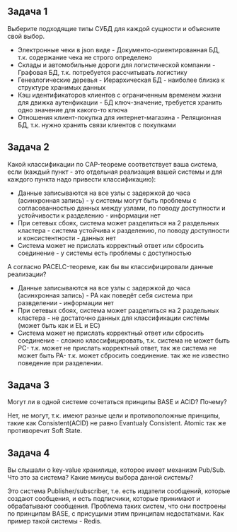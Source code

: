 ## Задача 1
Выберите подходящие типы СУБД для каждой сущности и объясните свой выбор.

- Электронные чеки в json виде - Документо-ориентированная БД, т.к. содержание чека не строго определено
- Склады и автомобильные дороги для логистической компании - Графовая БД, т.к. потребуется рассчитывать логистику
- Генеалогические деревья - Иерархическая БД - наиболее близка к структуре хранимых данных
- Кэш идентификаторов клиентов с ограниченным временем жизни для движка аутенфикации - БД ключ-значение, требуется хранить одно значение для какого-то ключа
- Отношения клиент-покупка для интернет-магазина - Реляционная БД, т.к. нужно хранить связи клиентов с покупками 

## Задача 2

Какой классификации по CAP-теореме соответствует ваша система, если (каждый пункт - это отдельная реализация вашей системы и для каждого пункта надо привести классификацию):

- Данные записываются на все узлы с задержкой до часа (асинхронная запись) - у системы могут быть проблемы с согласованностью данных между узлами, по поводу доступности и устойчивости к разделению - информации нет
- При сетевых сбоях, система может разделиться на 2 раздельных кластера - система устойчива к разделению, по поводу доступности и консистентности - данных нет
- Система может не прислать корректный ответ или сбросить соединение - у системы есть проблемы с доступностью

А согласно PACELC-теореме, как бы вы классифицировали данные реализации?

- Данные записываются на все узлы с задержкой до часа (асинхронная запись) - PA как поведёт себя система при развделении - информации нет
- При сетевых сбоях, система может разделиться на 2 раздельных кластера - не достаточно данных для классификации системы (может быть как и EL и EC)
- Система может не прислать корректный ответ или сбросить соединение - сложно классифицировать, т.к. система не может быть PC- т.к. может не прислать корректный ответ, так же система не может быть PA- т.к. может сбросить соединение. так же не известно поведение при разделении.

## Задача 3
Могут ли в одной системе сочетаться принципы BASE и ACID? Почему?

Нет, не могут, т.к. имеют разные цели и противоположные принципы, такие как Consistent(ACID) не равно Evantualy Consistent. Atomic так же противоречит Soft State.


## Задача 4
Вы слышали о key-value хранилище, которое имеет механизм Pub/Sub. Что это за система? Какие минусы выбора данной системы?

Это система Publisher/subscriber, т.е. есть издатели сообщений, которые создают сообщения, и есть подписчики, которые принимают и обрабатывают сообщения. Проблема таких систем, что они построены по принципам BASE, с присущими этим принципам недостатками.
Как пример такой системы - Redis.

